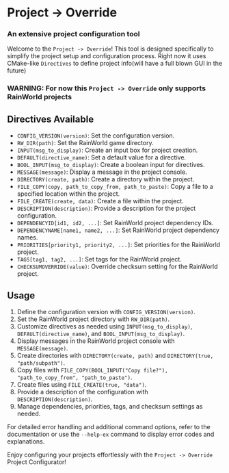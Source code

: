 # Project -> Override
### An extensive project configuration tool
Welcome to the `Project -> Override`! This tool is designed specifically to simplify the project setup and configuration process. 
Right now it uses CMake-like `Directives` to define project info(will have a full blown GUI in the future)

### WARNING: For now this `Project -> Override` only supports RainWorld projects

## Directives Available
- `CONFIG_VERSION(version)`: Set the configuration version.
- `RW_DIR(path)`: Set the RainWorld game directory.
- `INPUT(msg_to_display)`: Create an input box for project creation.
- `DEFAULT(directive_name)`: Set a default value for a directive.
- `BOOL_INPUT(msg_to_display)`: Create a boolean input for directives.
- `MESSAGE(message)`: Display a message in the project console.
- `DIRECTORY(create, path)`: Create a directory within the project.
- `FILE_COPY(copy, path_to_copy_from, path_to_paste)`: Copy a file to a specified location within the project.
- `FILE_CREATE(create, data)`: Create a file within the project.
- `DESCRIPTION(description)`: Provide a description for the project configuration.
- `DEPENDENCYID[id1, id2, ...]`: Set RainWorld project dependency IDs.
- `DEPENDENCYNAME[name1, name2, ...]`: Set RainWorld project dependency names.
- `PRIORITIES[priority1, priority2, ...]`: Set priorities for the RainWorld project.
- `TAGS[tag1, tag2, ...]`: Set tags for the RainWorld project.
- `CHECKSUMOVERRIDE(value)`: Override checksum setting for the RainWorld project.

## Usage
1. Define the configuration version with `CONFIG_VERSION(version)`.
2. Set the RainWorld project directory with `RW_DIR(path)`.
3. Customize directives as needed using `INPUT(msg_to_display)`, `DEFAULT(directive_name)`, and `BOOL_INPUT(msg_to_display)`.
4. Display messages in the RainWorld project console with `MESSAGE(message)`.
5. Create directories with `DIRECTORY(create, path)` and `DIRECTORY(true, "path/subpath")`.
6. Copy files with `FILE_COPY(BOOL_INPUT("Copy file?"), "path_to_copy_from", "path_to_paste")`.
7. Create files using `FILE_CREATE(true, "data")`.
8. Provide a description of the configuration with `DESCRIPTION(description)`.
9. Manage dependencies, priorities, tags, and checksum settings as needed.

For detailed error handling and additional command options, refer to the documentation or use the `--help-ex` command to display error codes and explanations.

Enjoy configuring your projects effortlessly with the `Project -> Override` Project Configurator!